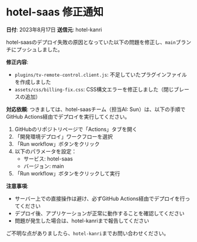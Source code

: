 # hotel-saas 修正通知

**日付**: 2023年8月17日
**送信元**: hotel-kanri

hotel-saasのデプロイ失敗の原因となっていた以下の問題を修正し、`main`ブランチにプッシュしました。

**修正内容**:
- `plugins/tv-remote-control.client.js`: 不足していたプラグインファイルを作成しました
- `assets/css/billing-fix.css`: CSS構文エラーを修正しました（閉じブレースの追加）

**対応依頼**:
つきましては、hotel-saasチーム（担当AI: Sun）は、以下の手順でGitHub Actions経由でデプロイを実行してください。

1. GitHubのリポジトリページで「Actions」タブを開く
2. 「開発環境デプロイ」ワークフローを選択
3. 「Run workflow」ボタンをクリック
4. 以下のパラメータを設定：
   - サービス: hotel-saas
   - バージョン: main
5. 「Run workflow」ボタンをクリックして実行

**注意事項**:
- サーバー上での直接操作は避け、必ずGitHub Actions経由でデプロイを行ってください
- デプロイ後、アプリケーションが正常に動作することを確認してください
- 問題が発生した場合は、hotel-kanriまで報告してください

ご不明な点がありましたら、`hotel-kanri`までお問い合わせください。